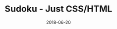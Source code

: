 ---
title: 'Sudoku - Just CSS/HTML'
description: 'Complete a sudoku puzzle without Javascript or server-side interaction.'
gametype: 'hard'
gameid: 69
date: 2018-06-20
tags: []
draft: false
type: 'games'
num19: [{'idx':1,'arr1':[1,2,3,4,5,6,7,8,9],'arr2':[1,2,3,4,5,6,7,8,9]},{'idx':2,'arr1':[1,2,3,4,5,6,7,8,9],'arr2':[1,2,3,4,5,6,7,8,9]},{'idx':3,'arr1':[1,2,3,4,5,6,7,8,9],'arr2':[1,2,3,4,5,6,7,8,9]},{'idx':4,'arr1':[1,2,3,4,5,6,7,8,9],'arr2':[1,2,3,4,5,6,7,8,9]},{'idx':5,'arr1':[1,2,3,4,5,6,7,8,9],'arr2':[1,2,3,4,5,6,7,8,9]},{'idx':6,'arr1':[1,2,3,4,5,6,7,8,9],'arr2':[1,2,3,4,5,6,7,8,9]},{'idx':7,'arr1':[1,2,3,4,5,6,7,8,9],'arr2':[1,2,3,4,5,6,7,8,9]},{'idx':8,'arr1':[1,2,3,4,5,6,7,8,9],'arr2':[1,2,3,4,5,6,7,8,9]},{'idx':9,'arr1':[1,2,3,4,5,6,7,8,9],'arr2':[1,2,3,4,5,6,7,8,9]}]
puzzle: [[0, 3, 0, 0, 0, 0, 0, 6, 0], [7, 0, 0, 0, 3, 0, 2, 0, 0], [4, 6, 0, 0, 8, 0, 0, 0, 5], [0, 0, 0, 0, 7, 6, 1, 5, 0], [1, 0, 0, 9, 0, 0, 0, 0, 0], [0, 0, 0, 0, 4, 5, 8, 9, 0], [2, 9, 0, 0, 1, 0, 0, 0, 7], [5, 0, 0, 0, 6, 0, 4, 0, 0], [0, 4, 0, 0, 0, 0, 0, 8, 0]]
layout: 'sudokucssstatic'
---
